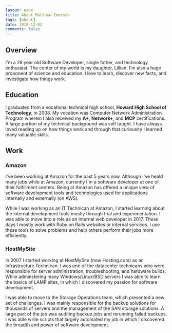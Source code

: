 ```yaml
---
layout: page
title: About Matthew Emerson
tags: [about]
date: 2018-12-02
comments: false
---
```

    
## Overview
I'm a 28 year old Software Developer, single father, and technology enthusiast. The center of my world is my daughter, Lillian. I'm also a huge proponent of science and education. I love to learn, discover new facts, and investigate how things work.

## Education
I graduated from a vocational technical high school, **Howard High School of Technology**, in 2008. My vocation was Computer Network Administration Program wherein I also received my **A+**, **Network+**, and **MCP** certifications. A large portion of my technical background was self taught. I have always loved reading up on how things work and through that curiousity I learned many valuable skills.

## Work
### Amazon
I've been working at Amazon for the past 5 years now. Although I've heald many jobs while at Amazon, currently I'm a software developer at one of their fulfillment centers. Being at Amazon has offered a unique view of software development tools and technologies used for applications internally and externally (on AWS).

While I was working as an IT Technican at Amazon, I started learning about the internal development tools mostly through trial and experimentation. I was able to move into a role as an internal web developer in 2017. These days I mostly work with Ruby on Rails websites or internal services. I use these tools to solve problems and help others perform their jobs more efficiently.

### HostMySite
In 2007 I started working at HostMySite (now Hosting.com) as an Infrastructure Technican. I was one of the datacenter technicans who were responsible for server administration, troubleshooting, and hardware builds. While adminstering many Windows/Linux/BSD servers I was able to learn the basics of LAMP sites, in which I discovered my passion for software development.

I was able to move to the Storage Operations team, which presented a new set of challenges. I was mainly responsible for the backup solutions for thousands of servers and the management of the SAN storage solutions. A large part of the job was auditing backup jobs and rerunning failed backups. I was able write scripts that largely automated my job in which I discovered the breadth and power of software development.
